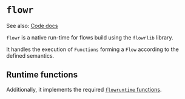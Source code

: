 # `flowr`

See also: [Code docs](http://andrewdavidmackenzie.github.io/flow/code/doc/flowr/index.html)

`flowr` is a native run-time for flows build using the `flowrlib` library.

It handles the execution of `Functions` forming a `Flow` according to the defined semantics.

## Runtime functions
Additionally, it implements the required [`flowruntime` functions](../flowruntime/README.md).